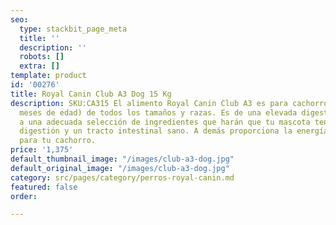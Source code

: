 ```yaml
---
seo:
  type: stackbit_page_meta
  title: ''
  description: ''
  robots: []
  extra: []
template: product
id: '00276'
title: Royal Canin Club A3 Dog 15 Kg
description: SKU:CA315 El alimento Royal Canin Club A3 es para cachorros (de 2 a 12
  meses de edad) de todos los tamaños y razas. Es de una elevada digestibilidad gracias
  a una adecuada selección de ingredientes que harán que tu mascota tenga una buena
  digestión y un tracto intestinal sano. A demás proporciona la energía necesaria
  para tu cachorro.
price: '1,375'
default_thumbnail_image: "/images/club-a3-dog.jpg"
default_original_image: "/images/club-a3-dog.jpg"
category: src/pages/category/perros-royal-canin.md
featured: false
order: 

---
```

